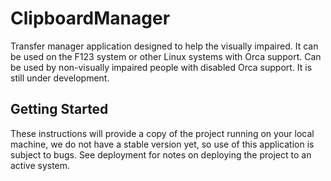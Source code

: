 # ClipboardManager

Transfer manager application designed to help the visually impaired. It can be used on the F123 system or other Linux systems with Orca support. Can be used by non-visually impaired people with disabled Orca support. It is still under development.

## Getting Started

These instructions will provide a copy of the project running on your local machine, we do not have a stable version yet, so use of this application is subject to bugs. See deployment for notes on deploying the project to an active system.
